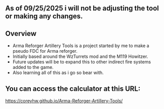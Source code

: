 ## As of 09/25/2025 i will not be adjusting the tool or making any changes. 

## Overview 
 - Arma Reforger Artillery Tools is a project started by me to make a pseudo FDC for Arma reforger.
 - Initially based around the WzTurrets mod and the M119 Howitzer.
 - Future updates will be to expand this to other indirect fire systems added to the game. 
 - Also learning all of this as i go so bear with. 


## You can access the calculator at this URL: 

https://coreyhw.github.io/Arma-Reforger-Artillery-Tools/
